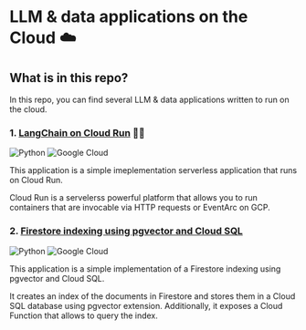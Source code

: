 # LLM & data applications on the Cloud ☁️

## What is in this repo?

In this repo, you can find several LLM & data applications written to run on the cloud.

### 1. [LangChain on Cloud Run](./cloud-run-langchain/) 🦜️🔗

![Python](https://img.shields.io/badge/python-3670A0?flat&logo=Python&logoColor=white) ![Google Cloud](https://img.shields.io/badge/GoogleCloud-%234285F4.svg?style=flat&logo=google-cloud&logoColor=white)

This application is a simple imeplementation serverless application that runs on Cloud Run.

Cloud Run is a servelerss powerful platform that allows you to run containers that are invocable via HTTP requests or EventArc on GCP.

### 2. [Firestore indexing using pgvector and Cloud SQL](./firestore-pgvector)
![Python](https://img.shields.io/badge/python-3670A0?flat&logo=Python&logoColor=white) ![Google Cloud](https://img.shields.io/badge/GoogleCloud-%234285F4.svg?style=flat&logo=google-cloud&logoColor=white)

This application is a simple implementation of a Firestore indexing using pgvector and Cloud SQL.

It creates an index of the documents in Firestore and stores them in a Cloud SQL database using pgvector extension. Additionally, it exposes a Cloud Function that allows to query the index.